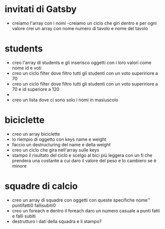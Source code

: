 # invitati di Gatsby

- creiamo l'array con i nomi
  -creiamo un ciclo che giri dentro e per ogni valore crei un array con nome numero di tavolo e nome del tavolo

# students

- creo l'array di students e gli inserisco oggetti con i loro valori come nome id e voti
- creo un ciclo filter dove filtro tutti gli studenti con un voto supeririore a 70
- creo un ciclo filter dove filtro tutti gli studenti con un voto supeririore a 70 e id superiore a 120
-
- creo un lista dove ci sono solo i nomi in masiuscolo

# biciclette

- creo un array biciclette
- lo riempio di oggetto con keys name e weight
- faccio un destructuring del name e della weight
- creo un ciclo che gira nell'array sulle keys
- stampo il risultato del ciclo e scelgo al bici più leggera con un fi che prendera una costante a cui daro il valore del peso e lo cambiero se è minore

# squadre di calcio

- creo un array di squadre con oggetti con queste specifiche nome'' puntifatti0 fallisubiti0
- creo un foreach e dentro il foreach daro un numero casuale a punti fatti e falli subiti
- destrutturo i dati della squadra e li stampo?

